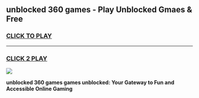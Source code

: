 
## unblocked 360 games - Play Unblocked Gmaes & Free
<h3>
<a href="https://news.freeplayer.one?title=unblocked_360_games&ref=16F">CLICK TO PLAY</a></h3>
<hr>

<h3>
<a href="https://news.freeplayer.one?title=unblocked_360_games&ref=16F">CLICK 2 PLAY</a>
  
</h3>

<a href="https://news.freeplayer.one?title=unblocked_360_games&ref=16F/"><img src="https://clearcache.store/games.png"></a>


**unblocked 360 games games unblocked: Your Gateway to Fun and Accessible Online Gaming**
